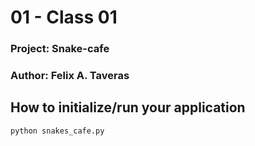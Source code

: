 # 01 - Class 01

### Project: Snake-cafe

### Author: Felix A. Taveras

## How to initialize/run your application
```
python snakes_cafe.py
```

